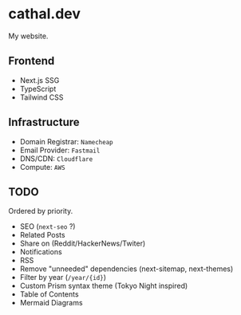 # cathal.dev

My website.

## Frontend

- Next.js SSG
- TypeScript
- Tailwind CSS

## Infrastructure

- Domain Registrar: `Namecheap`
- Email Provider: `Fastmail`
- DNS/CDN: `Cloudflare`
- Compute: `AWS`

## TODO

Ordered by priority.

- SEO (`next-seo` ?)
- Related Posts
- Share on (Reddit/HackerNews/Twiter)
- Notifications
- RSS
- Remove "unneeded" dependencies (next-sitemap, next-themes)
- Filter by year (`/year/{id}`)
- Custom Prism syntax theme (Tokyo Night inspired)
- Table of Contents
- Mermaid Diagrams

